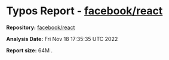 # Typos Report - [facebook/react](https://github.com/facebook/react)

**Repository:** [facebook/react](https://github.com/facebook/react)

**Analysis Date:** Fri Nov 18 17:35:35 UTC 2022

**Report size:** 64M	.


